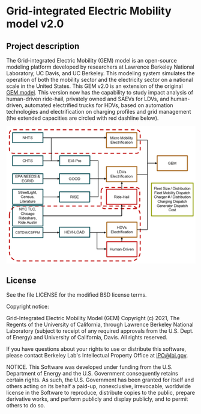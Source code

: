 # Grid-integrated Electric Mobility model v2.0


## Project description

The Grid-integrated Electric Mobility (GEM) model is an open-source modeling platform developed by researchers at Lawrence Berkeley National Laboratory, UC Davis, and UC Berkeley. This modeling system simulates the operation of both the mobility sector and the electricity sector on a national scale in the United States. This GEM v2.0 is an extension of the original [GEM model](https://github.com/LBNL-UCB-STI/gem). This version now has the capability to study impact analysis of human-driven ride-hail, privately owned and SAEVs for LDVs, and human-driven, automated electrified trucks for HDVs, based on automation technologies and electrification on charging profiles and grid management (the extended capacities are circled with red dashline below).

![plot](gem-hdv-framework.PNG)


## License

See the file LICENSE for the modified BSD license terms.

Copyright notice:

Grid-Integrated Electric Mobility Model (GEM) Copyright (c) 2021, The Regents of the University of California, through Lawrence Berkeley National Laboratory (subject to receipt of any required approvals from the U.S. Dept. of Energy) and University of California, Davis. All rights reserved.

If you have questions about your rights to use or distribute this software, please contact Berkeley Lab's Intellectual Property Office at IPO@lbl.gov.

NOTICE. This Software was developed under funding from the U.S. Department of Energy and the U.S. Government consequently retains certain rights. As such, the U.S. Government has been granted for itself and others acting on its behalf a paid-up, nonexclusive, irrevocable, worldwide license in the Software to reproduce, distribute copies to the public, prepare derivative works, and perform publicly and display publicly, and to permit others to do so.
